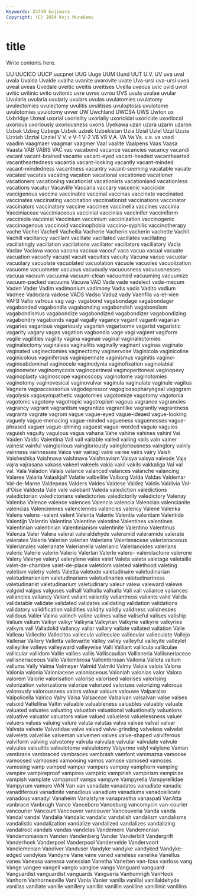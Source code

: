 ```yaml
---
Keywords: 24749 kojimura
Copyright: (C) 2024 Koji Murakami
---
```


# title

Write contents here.



UU UUCICO UUCP uucpnet UUG Uuge UUM
Uund UUT U.V. UV uva uval uvala Uvalda Uvalde uvalha
uvanite uvarovite uvate Uva-ursi uva-ursi uvea uveal uveas Uvedale uveitic
uveitis uveitises Uvella uveous uvic uvid uviol uvitic uvitinic uvito
uvitonic uvre uvres uvrou UVS uvula uvulae uvular Uvularia uvularia
uvularly uvulars uvulas uvulatomies uvulatomy uvulectomies uvulectomy uvulitis uvulitises uvuloptosis
uvulotome uvulotomies uvulotomy uvver UW Uwchland UWCSA UWS Uwton ux
Uxbridge Uxmal uxorial uxoriality uxorially uxoricidal uxoricide uxorilocal uxorious uxoriously
uxoriousness uxoris Uyekawa uzan uzara uzarin uzaron Uzbak Uzbeg Uzbegs
Uzbek uzbek Uzbekistan Uzia Uzial Uziel Uzzi Uzzia Uzziah Uzzial
Uzziel V V. v V-1 V-2 V6 V8 V.A. VA
Va Va. v.a. va vaad vaadim vaagmaer vaagmar vaagmer Vaal
vaalite Vaalpens Vaas Vaasa Vaasta VAB VABIS VAC vac vacabond
vacance vacancies vacancy vacandi vacant vacant-brained vacante vacant-eyed vacant-headed vacanthearted
vacantheartedness vacantia vacant-looking vacantly vacant-minded vacant-mindedness vacantness vacantry vacant-seeming vacatable
vacate vacated vacates vacating vacation vacational vacationed vacationer vacationers vacationing
vacationist vacationists vacationland vacationless vacations vacatur Vacaville Vaccaria vaccary vaccenic
vaccicide vaccigenous vaccina vaccinable vaccinal vaccinas vaccinate vaccinated vaccinates vaccinating
vaccination vaccinationist vaccinations vaccinator vaccinators vaccinatory vaccine vaccinee vaccinella vaccines
vaccinia Vacciniaceae vacciniaceous vaccinial vaccinias vaccinifer vacciniform vacciniola vaccinist Vaccinium
vaccinium vaccinization vaccinogenic vaccinogenous vaccinoid vaccinophobia vaccino-syphilis vaccinotherapy vache Vachel
Vachell Vachellia Vacherie Vacherin vacherin vachette Vachil Vachill vacillancy vacillant
vacillate vacillated vacillates vacillating vacillatingly vacillation vacillations vacillator vacillators vacillatory
Vacla Vaclav Vaclava vacoa vacona vacoua vacouf vacs vacua vacual
vacuate vacuation vacuefy vacuist vacuit vacuities vacuity Vacuna vacuo vacuolar
vacuolary vacuolate vacuolated vacuolation vacuole vacuoles vacuolization vacuome vacuometer vacuous
vacuously vacuousness vacuousnesses vacuua vacuum vacuuma vacuum-clean vacuumed vacuuming vacuumize
vacuum-packed vacuums Vacuva VAD Vada vade vadelect vade-mecum Vaden Vader
Vadim vadimonium vadimony Vadis vadis Vadito vadium Vadnee Vadodara vadose
VADS Vadso Vaduz vady Vaenfila va-et-vien VAFB Vafio vafrous vag
vag- vagabond vagabondage vagabondager vagabonded vagabondia vagabonding vagabondish vagabondism vagabondismus
vagabondize vagabondized vagabondizer vagabondizing vagabondry vagabonds vagal vagally vagancy vagant
vaganti vagarian vagaries vagarious vagariously vagarish vagarisome vagarist vagaristic vagarity
vagary vagas vagation vagbondia vage vagi vagient vagiform vagile vagilities
vagility vagina vaginae vaginal vaginalectomies vaginalectomy vaginaless vaginalitis vaginally vaginant
vaginas vaginate vaginated vaginectomies vaginectomy vaginervose Vaginicola vaginicoline vaginicolous vaginiferous
vaginipennate vaginismus vaginitis vagino- vaginoabdominal vaginocele vaginodynia vaginofixation vaginolabial vaginometer
vaginomycosis vaginoperineal vaginoperitoneal vaginopexy vaginoplasty vaginoscope vaginoscopy vaginotome vaginotomies vaginotomy
vaginovesical vaginovulvar vaginula vaginulate vaginule vagitus Vagnera vagoaccessorius vagodepressor vagoglossopharyngeal
vagogram vagolysis vagosympathetic vagotomies vagotomize vagotomy vagotonia vagotonic vagotony vagotropic
vagotropism vagous vagrance vagrancies vagrancy vagrant vagrantism vagrantize vagrantlike vagrantly
vagrantness vagrants vagrate vagrom vague vague-eyed vague-ideaed vague-looking vaguely vague-menacing
vague-minded vagueness vaguenesses vague-phrased vaguer vague-shining vaguest vague-worded vaguio vaguios
vaguish vaguity vagulous vagus vahana Vahe vahine vahines vahini Vai
Vaiden Vaidic Vaientina Vail vail vailable vailed vailing vails vain
vainer vainest vainful vainglorious vaingloriously vaingloriousness vainglory vainly vainness vainnesses
Vaios vair vairagi vaire vairee vairs vairy Vaish Vaisheshika Vaishnava
vaishnava Vaishnavism Vaisya vaisya vaivode Vaja vajra vajrasana vakass vakeel
vakeels vakia vakil vakils vakkaliga Val val val. Vala Valadon
Valais valance valanced valances valanche valancing Valaree Valaria Valaskjalf Valatie
valbellite Valborg Valda Valdas Valdemar Val-de-Marne Valdepeas Valders Valdes Valdese
Valdez Valdis Valdivia Val-d'Oise Valdosta Vale vale valebant Valeda valediction
valedictions valedictorian valedictorians valedictories valedictorily valedictory Valenay Valenba Valence valence
valences Valencia valencia Valencian valencianite valencias Valenciennes valenciennes valencies valency
Valene Valenka Valens valens -valent valent Valenta Valente Valentia valentiam
Valentide Valentijn Valentin Valentina Valentine valentine Valentines valentines Valentinian valentinian
Valentinianism valentinite Valentino Valentinus Valenza Valer Valera valeral valeraldehyde valeramid
valeramide valerate valerates Valeria Valerian valerian Valeriana Valerianaceae valerianaceous Valerianales
valerianate Valerianella valerianic Valerianoides valerians valeric Valerie valerin Valerio Valerlan
Valerle valero- valerolactone valerone Valery Valerye valeryl valerylene vales valet
Valeta valeta valetage valetaille valet-de-chambre valet-de-place valetdom valeted valethood valeting
valetism valetry valets Valetta valetude valetudinaire valetudinarian valetudinarianism valetudinarians valetudinaries
valetudinariness valetudinarist valetudinarium valetudinary valeur valew valeward valewe valgoid valgus
valguses valhall Valhalla valhalla Vali vali valiance valiances valiancies valiancy
Valiant valiant valiantly valiantness valiants valid Valida validatable validate validated
validates validating validation validations validatory validification validities validity validly validness
validnesses validous Valier Valina valinch valine valines valise valiseful valises
valiship Valium valium Valkyr valkyr Valkyria Valkyrian Valkyrie valkyrie valkyries
valkyrs vall Valladolid vallancy vallar vallary vallate vallated vallation Valle
Valleau Vallecito Vallecitos vallecula valleculae vallecular valleculate Vallejo Vallenar Vallery
Valletta vallevarite Valley valley valleyful valleyite valleylet valleylike valleys valleyward
valleywise Valli Valliant vallicula valliculae vallicular vallidom Vallie vallies vallis
Valliscaulian Vallisneria Vallisneriaceae vallisneriaceous Vallo Vallombrosa Vallombrosan Vallonia Vallota vallum
vallums Vally Valma Valmeyer Valmid Valmiki Valmy Valois valois Valona
Valonia valonia Valoniaceae valoniaceous Valoniah valonias valor Valora valorem Valorie
valorisation valorise valorised valorises valorising valorization valorizations valorize valorized valorizes
valorizing valorous valorously valorousness valors valour valours valouwe Valparaiso Valpolicella
Valrico Valry Valsa Valsaceae Valsalvan valsalvan valse valses valsoid Valtellina
Valtin valuable valuableness valuables valuably valuate valuated valuates valuating valuation
valuational valuationally valuations valuative valuator valuators value valued valueless valuelessness
valuer valuers values valuing valure valuta valutas valva valvae valval
valvar Valvata valvate Valvatidae valve valved valve-grinding valveless valvelet valvelets
valvelike valveman valvemen valves valve-shaped valviferous valviform valving valvotomy valvula
valvulae valvular valvulate valvule valvules valvulitis valvulotome valvulotomy Valyermo valyl
valylene Vaman vambrace vambraced vambraces vambrash vamfont vammazsa vamoose vamoosed
vamooses vamoosing vamos vamose vamosed vamoses vamosing vamp vamped vamper
vampers vampey vamphorn vamping vampire vampireproof vampires vampiric vampirish vampirism
vampirize vampish vamplate vampproof vamps vampyre Vampyrella Vampyrellidae Vampyrum vamure
VAN Van van vanadate vanadates vanadiate vanadic vanadiferous vanadinite vanadious
vanadium vanadiums vanadosilicate vanadous vanadyl Vanaheim Vanalstyne vanaprastha vanaspati VanAtta
vanbrace Vanbrugh Vance Vanceboro Vanceburg vancomycin van-courier vancourier Vancourt Vancouver
vancouver Vancouveria Vanda vanda Vandal vandal Vandalia Vandalic vandalic vandalish
vandalism vandalisms vandalistic vandalization vandalize vandalized vandalizes vandalizing vandalroot vandals
vandas vandelas Vandemere Vandemonian Vandemonianism Vanden Vandenberg Vander Vanderbilt Vandergrift
Vanderhoek Vanderpoel Vanderpool Vandervelde Vandervoort Vandiemenian Vandiver Vanduser Vandyke vandyke
vandyked Vandyke-edged vandykes Vandyne Vane vane vaned vaneless vanelike Vanellus
vanes Vanessa vanessa vanessian Vanetha Vanetten van-foss vanfoss vang Vange
vangee vangeli vanglo vangloe vangs Vanguard vanguard Vanguardist vanguardist vanguards
Vangueria Vanhomrigh VanHook Vanhorn Vanhornesville Vani Vania Vanier vanilla vanillal
vanillaldehyde vanillas vanillate vanille vanillery vanillic vanillin vanilline vanillinic vanillins
